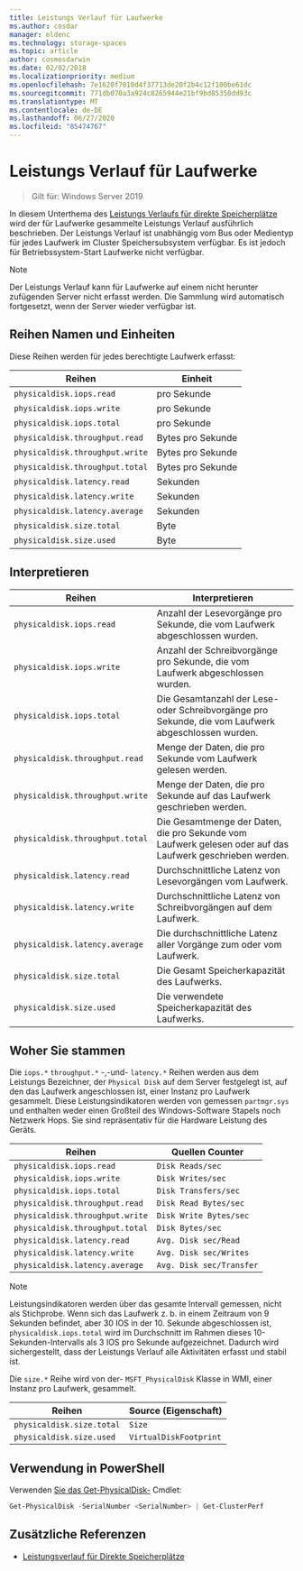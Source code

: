 ```yaml
---
title: Leistungs Verlauf für Laufwerke
ms.author: cosdar
manager: eldenc
ms.technology: storage-spaces
ms.topic: article
author: cosmosdarwin
ms.date: 02/02/2018
ms.localizationpriority: medium
ms.openlocfilehash: 7e1620f7010d4f37713de20f2b4c12f100be61dc
ms.sourcegitcommit: 771db070a3a924c8265944e21bf9bd85350dd93c
ms.translationtype: MT
ms.contentlocale: de-DE
ms.lasthandoff: 06/27/2020
ms.locfileid: "85474767"
---
```

# <a name="performance-history-for-drives"></a>Leistungs Verlauf für Laufwerke

> Gilt für: Windows Server 2019

In diesem Unterthema des [Leistungs Verlaufs für direkte Speicherplätze](performance-history.md) wird der für Laufwerke gesammelte Leistungs Verlauf ausführlich beschrieben. Der Leistungs Verlauf ist unabhängig vom Bus oder Medientyp für jedes Laufwerk im Cluster Speichersubsystem verfügbar. Es ist jedoch für Betriebssystem-Start Laufwerke nicht verfügbar.

   > [!NOTE]
   > Der Leistungs Verlauf kann für Laufwerke auf einem nicht herunter zufügenden Server nicht erfasst werden. Die Sammlung wird automatisch fortgesetzt, wenn der Server wieder verfügbar ist.

## <a name="series-names-and-units"></a>Reihen Namen und Einheiten

Diese Reihen werden für jedes berechtigte Laufwerk erfasst:

| Reihen                          | Einheit             |
|---------------------------------|------------------|
| `physicaldisk.iops.read`        | pro Sekunde       |
| `physicaldisk.iops.write`       | pro Sekunde       |
| `physicaldisk.iops.total`       | pro Sekunde       |
| `physicaldisk.throughput.read`  | Bytes pro Sekunde |
| `physicaldisk.throughput.write` | Bytes pro Sekunde |
| `physicaldisk.throughput.total` | Bytes pro Sekunde |
| `physicaldisk.latency.read`     | Sekunden          |
| `physicaldisk.latency.write`    | Sekunden          |
| `physicaldisk.latency.average`  | Sekunden          |
| `physicaldisk.size.total`       | Byte            |
| `physicaldisk.size.used`        | Byte            |

## <a name="how-to-interpret"></a>Interpretieren

| Reihen                          | Interpretieren                                                            |
|---------------------------------|-----------------------------------------------------------------------------|
| `physicaldisk.iops.read`        | Anzahl der Lesevorgänge pro Sekunde, die vom Laufwerk abgeschlossen wurden.                |
| `physicaldisk.iops.write`       | Anzahl der Schreibvorgänge pro Sekunde, die vom Laufwerk abgeschlossen wurden.               |
| `physicaldisk.iops.total`       | Die Gesamtanzahl der Lese-oder Schreibvorgänge pro Sekunde, die vom Laufwerk abgeschlossen wurden. |
| `physicaldisk.throughput.read`  | Menge der Daten, die pro Sekunde vom Laufwerk gelesen werden.                            |
| `physicaldisk.throughput.write` | Menge der Daten, die pro Sekunde auf das Laufwerk geschrieben werden.                           |
| `physicaldisk.throughput.total` | Die Gesamtmenge der Daten, die pro Sekunde vom Laufwerk gelesen oder auf das Laufwerk geschrieben werden.        |
| `physicaldisk.latency.read`     | Durchschnittliche Latenz von Lesevorgängen vom Laufwerk.                          |
| `physicaldisk.latency.write`    | Durchschnittliche Latenz von Schreibvorgängen auf dem Laufwerk.                           |
| `physicaldisk.latency.average`  | Die durchschnittliche Latenz aller Vorgänge zum oder vom Laufwerk.                     |
| `physicaldisk.size.total`       | Die Gesamt Speicherkapazität des Laufwerks.                                    |
| `physicaldisk.size.used`        | Die verwendete Speicherkapazität des Laufwerks.                                     |

## <a name="where-they-come-from"></a>Woher Sie stammen

Die `iops.*` `throughput.*` -,-und- `latency.*` Reihen werden aus dem Leistungs Bezeichner, der `Physical Disk` auf dem Server festgelegt ist, auf den das Laufwerk angeschlossen ist, einer Instanz pro Laufwerk gesammelt. Diese Leistungsindikatoren werden von gemessen `partmgr.sys` und enthalten weder einen Großteil des Windows-Software Stapels noch Netzwerk Hops. Sie sind repräsentativ für die Hardware Leistung des Geräts.

| Reihen                          | Quellen Counter           |
|---------------------------------|--------------------------|
| `physicaldisk.iops.read`        | `Disk Reads/sec`         |
| `physicaldisk.iops.write`       | `Disk Writes/sec`        |
| `physicaldisk.iops.total`       | `Disk Transfers/sec`     |
| `physicaldisk.throughput.read`  | `Disk Read Bytes/sec`    |
| `physicaldisk.throughput.write` | `Disk Write Bytes/sec`   |
| `physicaldisk.throughput.total` | `Disk Bytes/sec`         |
| `physicaldisk.latency.read`     | `Avg. Disk sec/Read`     |
| `physicaldisk.latency.write`    | `Avg. Disk sec/Writes`   |
| `physicaldisk.latency.average`  | `Avg. Disk sec/Transfer` |

   > [!NOTE]
   > Leistungsindikatoren werden über das gesamte Intervall gemessen, nicht als Stichprobe. Wenn sich das Laufwerk z. b. in einem Zeitraum von 9 Sekunden befindet, aber 30 IOS in der 10. Sekunde abgeschlossen ist, `physicaldisk.iops.total` wird im Durchschnitt im Rahmen dieses 10-Sekunden-Intervalls als 3 IOS pro Sekunde aufgezeichnet. Dadurch wird sichergestellt, dass der Leistungs Verlauf alle Aktivitäten erfasst und stabil ist.

Die `size.*` Reihe wird von der- `MSFT_PhysicalDisk` Klasse in WMI, einer Instanz pro Laufwerk, gesammelt.

| Reihen                          | Source (Eigenschaft)        |
|---------------------------------|------------------------|
| `physicaldisk.size.total`       | `Size`                 |
| `physicaldisk.size.used`        | `VirtualDiskFootprint` |

## <a name="usage-in-powershell"></a>Verwendung in PowerShell

Verwenden [Sie das Get-PhysicalDisk-](https://docs.microsoft.com/powershell/module/storage/get-physicaldisk) Cmdlet:

```PowerShell
Get-PhysicalDisk -SerialNumber <SerialNumber> | Get-ClusterPerf
```

## <a name="additional-references"></a>Zusätzliche Referenzen

- [Leistungsverlauf für Direkte Speicherplätze](performance-history.md)
